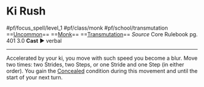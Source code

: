 # Ki Rush
#pf/focus_spell/level_1 #pf/class/monk #pf/school/transmutation 
==[Uncommon](../../../Traits/Uncommon.md)== ==[Monk](../../../Traits/Monk.md)== ==[Transmutation](../../../Traits/Transmutation.md)==
*Source* Core Rulebook pg. 401 3.0
**Cast** ► verbal

---
Accelerated by your ki, you move with such speed you become a blur. Move two times: two Strides, two Steps, or one Stride and one Step (in either order). You gain the [Concealed](../../../Conditions/Concealed.md) condition during this movement and until the start of your next turn.
